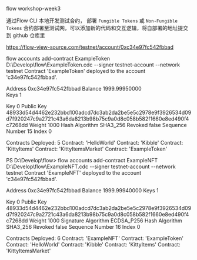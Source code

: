 flow workshop-week3



通过Flow CLI 本地开发测试合约， 部署 `Fungible Tokens` 或 `Non-Fungible Tokens` 合约部署至测试网，可以添加新的代码和交互逻辑，将自部署的地址提交到 github 仓库里



https://flow-view-source.com/testnet/account/0xc34e97fc542fbbad





flow accounts add-contract ExampleToken D:\Develop\flow\ExampleToken.cdc --signer testnet-account --network testnet
Contract 'ExampleToken' deployed to the account 'c34e97fc542fbbad'.

Address  0xc34e97fc542fbbad
Balance  1999.99950000     
Keys     1

Key 0   Public Key               48933d54d4462e232bbd100adcd7dc3ab2da2be5e5c2978e9f3926534d09d7f920247c9a2721c43a6da8213b98b75c9a0d8c058b582f1660e8ed490f4c7268dd
        Weight                   1000
        Hash Algorithm           SHA3_256
        Revoked                  false
        Sequence Number          15
        Index                    0

Contracts Deployed: 5
Contract: 'HelloWorld'
Contract: 'Kibble'
Contract: 'KittyItems'
Contract: 'KittyItemsMarket'
Contract: 'ExampleToken'




PS D:\Develop\flow> flow accounts add-contract ExampleNFT D:\Develop\flow\ExampleNFT.cdc --signer testnet-account --network testnet
Contract 'ExampleNFT' deployed to the account 'c34e97fc542fbbad'.

Address  0xc34e97fc542fbbad
Balance  1999.99940000
Keys     1

Key 0   Public Key               48933d54d4462e232bbd100adcd7dc3ab2da2be5e5c2978e9f3926534d09d7f920247c9a2721c43a6da8213b98b75c9a0d8c058b582f1660e8ed490f4c7268dd
        Weight                   1000
        Signature Algorithm      ECDSA_P256
        Hash Algorithm           SHA3_256
        Revoked                  false
        Sequence Number          16
        Index                    0

Contracts Deployed: 6
Contract: 'ExampleNFT'
Contract: 'ExampleToken'
Contract: 'HelloWorld'
Contract: 'Kibble'
Contract: 'KittyItems'
Contract: 'KittyItemsMarket'